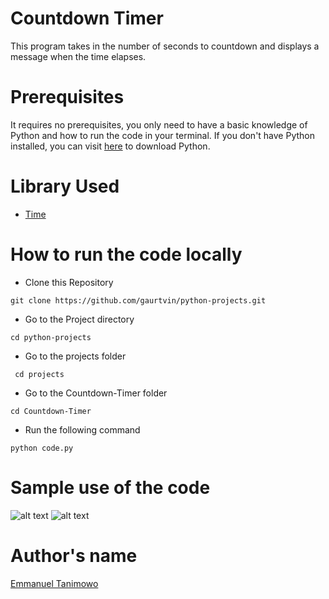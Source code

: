 # Countdown Timer

This program takes in the number of seconds to countdown and displays a message when the time elapses.

# Prerequisites

It requires no prerequisites, you only need to have a basic knowledge of Python and how to run the code in your terminal. If you don't have Python installed, you can visit [here](https://www.python.org/downloads/) to download Python.

# Library Used

- [Time](https://docs.python.org/3/library/time.html)

# How to run the code locally

- Clone this Repository

```
git clone https://github.com/gaurtvin/python-projects.git
```

- Go to the Project directory

```
cd python-projects
```

- Go to the projects folder

```
 cd projects
```

- Go to the Countdown-Timer folder

```
cd Countdown-Timer
```

- Run the following command

```
python code.py
```

# Sample use of the code

![alt text](https://github.com/Mannuel25/python-projects/blob/master/projects/Countdown-Timer/screenshot_1.png)
![alt text](https://github.com/Mannuel25/python-projects/blob/master/projects/Countdown-Timer/screenshot_2.png)

# Author's name

[Emmanuel Tanimowo](https://github.com/Mannuel25)
